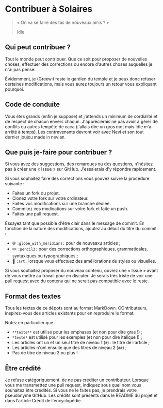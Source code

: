 # Contribuer à Solaires

> « On va se faire des tas de nouveaux amis ? »
>
> Idle

## Qui peut contribuer ?

Tout le monde peut contribuer. Que ce soit pour proposer de nouvelles choses, effectuer des corrections ou encore d'autres choses auquelles je n'ai pas pensé.

Évidemment, je (Greewi) reste le gardien du temple et je peux donc refuser certaines modifications, mais vous aurez toujours un retour vous expliquant pourquoi.

## Code de conduite

Vous êtes grands (enfin je suppose) et j'attends un minimum de cordialité et de respect de chacun envers chacun. J'apprécierais ne pas avoir à gérer de conflits ou autres tempête de caca (j'allais dire un gros mot mais Idle m'a arrêté à temps). Les contrevenants devront voir avec Nevi et son tout dernier joujou made in nevian.

## Que puis je-faire pour contribuer ?

Si vous avez des suggestions, des remarques ou des questions, n'hésitez pas à créer une « Issue » sur GitHub. J'essaierais d'y répondre rapidement.

Si vous souhaitez faire des corrections vous pouvez suivre la procédure suivante :
* Faites un fork du projet.
* Clonez votre fork sur votre ordinateur.
* Faites vos modifications sur une branche dédiée.
* Commitez vos modications sur votre fork et faite un push.
* Faites une pull request.

Essayez tant que possible d'être clair dans le message de commit. En fonction de la nature des modifications, ajoutez au début du titre du commit :
* :globe_with_meridians: `:globe_with_meridians:` pour de nouveaxu articles ;
* :pencil2: `:pencil2:` pour des corrections orthographiques, grammaticales, syntaxiques ou typographiques ;
* :art: `:art:` lorsque vous effectuez des améliorations de styles ou visuelles.

Si vous souhaitez proposer du nouveau contenu, ouvrez une « Issue » avant de vous mettre au travail pour en discuter. Je serais très triste de voir une pull request avec du contenu qui ne serait pas compatible avec le reste.

## Format des textes

Tous les textes de ce dépots sont au format MarkDown. COntributeurs, inspirez-vous des articles existants pour en reproduire le format.

Notez en particulier que :
* `**texte**` est utilisé pour les emphases (et non pour dire gras !) ;
* `*texte*` est utilisé pour les exemples (et non pour dire italique !) ;
* Les articles ont un et un seul titre de niveau 1 (`#`) : le titre de l'article ;
* Les articles n'ont ensuite que des titres de niveau 2  (`##`) ;
* Pas de titre de niveau 3 ou plus !

## Être crédité

Je refuse catégoriquement, de ne pas créditer un contributeur. Lorsque vous me transmettez une pull request, indiquez sous quel nom vous souhaitez être crédités. Si vous ne le faites pas, je prendrais votre pseudonyme GitHub. Les crédits sont présents dans le README du projet et dans l'article Crédit de l'encyclopédie.